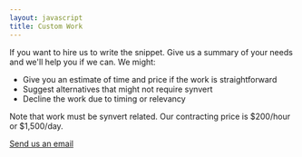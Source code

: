 ```yaml
---
layout: javascript
title: Custom Work
---
```


If you want to hire us to write the snippet. Give us a summary of your needs and we'll help you if we can. We might:

* Give you an estimate of time and price if the work is straightforward
* Suggest alternatives that might not require synvert
* Decline the work due to timing or relevancy

Note that work must be synvert related. Our contracting price is $200/hour or $1,500/day.

[Send us an email][1]

[1]: mailto:synvert@xinminlabs.com